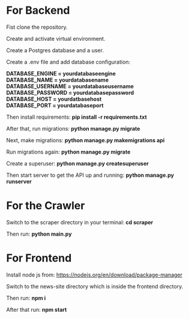 # For Backend
Fist clone the repository.  

Create and activate virtual environment.

Create a Postgres database and a user.

Create a .env file and add database configuration: 

**DATABASE_ENGINE = yourdatabaseengine** <br>
**DATABASE_NAME = yourdatabasename** <br>
**DATABASE_USERNAME = yourdatabaseusername** <br>
**DATABASE_PASSWORD = yourdatabasepassword** <br>
**DATABASE_HOST = yourdatbasehost** <br>
**DATABASE_PORT = yourdatabaseport** <br>

Then install requirements:
**pip install -r requirements.txt** 

After that, run migrations:
**python manage.py migrate**

Next, make migrations:
**python manage.py makemigrations api**

Run migrations again:
**python manage.py migrate**

Create a superuser:
**python manage.py createsuperuser**

Then start server to get the API up and running:
**python manage.py runserver**

# For the Crawler

Switch to the scraper directory in your terminal:
**cd scraper**

Then run:
**python main.py**

# For Frontend

Install node js from: https://nodejs.org/en/download/package-manager

Switch to the news-site directory which is inside the frontend directory.

Then run:
**npm i**

After that run: 
**npm start** 



